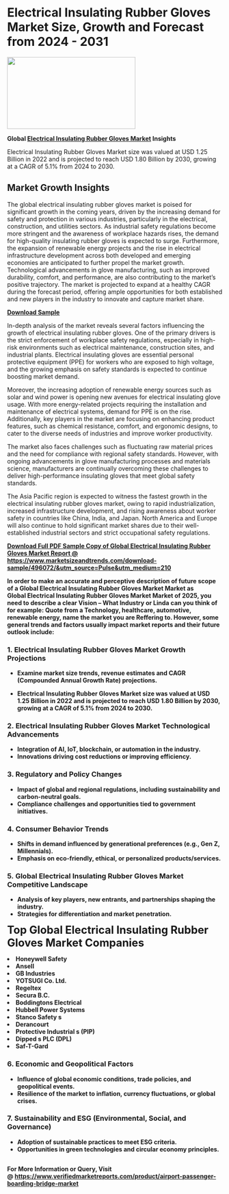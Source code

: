 <H1>Electrical Insulating Rubber Gloves Market Size, Growth and Forecast from 2024 - 2031</H1><img class="aligncenter size-medium wp-image-584254" src="https://thirdeyenews.in/wp-content/uploads/2024/09/Global-Market-Research-300x168.jpeg" alt="" width="300" height="168" /><p><strong>Global&nbsp;<a href="https://www.marketsizeandtrends.com/download-sample/496072/&amp;utm_source=Pulse&amp;utm_medium=210">Electrical Insulating Rubber Gloves Market</a> Insights</strong></p><p>Electrical Insulating Rubber Gloves Market size was valued at USD 1.25 Billion in 2022 and is projected to reach USD 1.80 Billion by 2030, growing at a CAGR of 5.1% from 2024 to 2030.</p><p><h2>Market Growth Insights</h2> <p>The global electrical insulating rubber gloves market is poised for significant growth in the coming years, driven by the increasing demand for safety and protection in various industries, particularly in the electrical, construction, and utilities sectors. As industrial safety regulations become more stringent and the awareness of workplace hazards rises, the demand for high-quality insulating rubber gloves is expected to surge. Furthermore, the expansion of renewable energy projects and the rise in electrical infrastructure development across both developed and emerging economies are anticipated to further propel the market growth. Technological advancements in glove manufacturing, such as improved durability, comfort, and performance, are also contributing to the market’s positive trajectory. The market is projected to expand at a healthy CAGR during the forecast period, offering ample opportunities for both established and new players in the industry to innovate and capture market share.</p> <p><strong><a href="#">Download Sample</a></strong></p> <p>In-depth analysis of the market reveals several factors influencing the growth of electrical insulating rubber gloves. One of the primary drivers is the strict enforcement of workplace safety regulations, especially in high-risk environments such as electrical maintenance, construction sites, and industrial plants. Electrical insulating gloves are essential personal protective equipment (PPE) for workers who are exposed to high voltage, and the growing emphasis on safety standards is expected to continue boosting market demand.</p> <p>Moreover, the increasing adoption of renewable energy sources such as solar and wind power is opening new avenues for electrical insulating glove usage. With more energy-related projects requiring the installation and maintenance of electrical systems, demand for PPE is on the rise. Additionally, key players in the market are focusing on enhancing product features, such as chemical resistance, comfort, and ergonomic designs, to cater to the diverse needs of industries and improve worker productivity.</p> <p>The market also faces challenges such as fluctuating raw material prices and the need for compliance with regional safety standards. However, with ongoing advancements in glove manufacturing processes and materials science, manufacturers are continually overcoming these challenges to deliver high-performance insulating gloves that meet global safety standards.</p> <p>The Asia Pacific region is expected to witness the fastest growth in the electrical insulating rubber gloves market, owing to rapid industrialization, increased infrastructure development, and rising awareness about worker safety in countries like China, India, and Japan. North America and Europe will also continue to hold significant market shares due to their well-established industrial sectors and strict occupational safety regulations.</p> <p><strong><a href="#"></p><p><span class=""><strong>Download Full PDF Sample Copy of Global Electrical Insulating Rubber Gloves Market Report</strong> @ <a href="https://www.marketsizeandtrends.com/download-sample/496072/&amp;utm_source=Pulse&amp;utm_medium=210" target="_blank">https://www.marketsizeandtrends.com/download-sample/496072/&amp;utm_source=Pulse&amp;utm_medium=210</a></span></p><p>In order to make an accurate and perceptive description of future scope of a Global&nbsp;Electrical Insulating Rubber Gloves Market Market as Global&nbsp;Electrical Insulating Rubber Gloves Market Market of 2025, you need to describe a clear Vision &ndash; What Industry or Linda can you think of for example: Quote from a Technology, healthcare, automotive, renewable energy, name the market you are Reffering to. However, some general trends and factors usually impact market reports and their future outlook include:</p><h3>1.&nbsp;<strong>Electrical Insulating Rubber Gloves Market Growth Projections</strong></h3><ul><li>Examine market size trends, revenue estimates and CAGR (Compounded Annual Growth Rate) projections.</li><li><p>Electrical Insulating Rubber Gloves Market size was valued at USD 1.25 Billion in 2022 and is projected to reach USD 1.80 Billion by 2030, growing at a CAGR of 5.1% from 2024 to 2030.</p></li></ul><h3>2.&nbsp;<strong>Electrical Insulating Rubber Gloves Market Technological Advancements</strong></h3><ul><li>Integration of AI, IoT, blockchain, or automation in the industry.</li><li>Innovations driving cost reductions or improving efficiency.</li></ul><h3>3.&nbsp;<strong>Regulatory and Policy Changes</strong></h3><ul><li>Impact of global and regional regulations, including sustainability and carbon-neutral goals.</li><li>Compliance challenges and opportunities tied to government initiatives.</li></ul><h3>4.&nbsp;<strong>Consumer Behavior Trends</strong></h3><ul><li>Shifts in demand influenced by generational preferences (e.g., Gen Z, Millennials).</li><li>Emphasis on eco-friendly, ethical, or personalized products/services.</li></ul><h3>5.&nbsp;<strong>Global Electrical Insulating Rubber Gloves Market Competitive Landscape</strong></h3><ul><li>Analysis of key players, new entrants, and partnerships shaping the industry.</li><li>Strategies for differentiation and market penetration.</li></ul><p data-pm-slice="1 1 []"><span style="color: inherit; font-family: inherit; font-size: 25px;">Top Global Electrical Insulating Rubber Gloves Market Companies</span></p><div class="" data-test-id=""><p><li>Honeywell Safety</li><li> Ansell</li><li> GB Industries</li><li> YOTSUGI Co. Ltd.</li><li> Regeltex</li><li> Secura B.C.</li><li> Boddingtons Electrical</li><li> Hubbell Power Systems</li><li> Stanco Safety s</li><li> Derancourt</li><li> Protective Industrial s (PIP)</li><li> Dipped s PLC (DPL)</li><li> Saf-T-Gard</li></p></div><h3>6.&nbsp;<strong>Economic and Geopolitical Factors</strong></h3><ul><li>Influence of global economic conditions, trade policies, and geopolitical events.</li><li>Resilience of the market to inflation, currency fluctuations, or global crises.</li></ul><h3>7.&nbsp;<strong>Sustainability and ESG (Environmental, Social, and Governance)</strong></h3><ul><li>Adoption of sustainable practices to meet ESG criteria.</li><li>Opportunities in green technologies and circular economy principles.</li></ul><h2><strong style="font-size: 14px;">For More Information or Query, Visit @&nbsp;</strong><a style="background-color: #ffffff; font-size: 14px;" href="https://www.marketsizeandtrends.com/report/electrical-insulating-rubber-gloves-market/" target="_blank">https://www.verifiedmarketreports.com/product/airport-passenger-boarding-bridge-market</a></h2>
